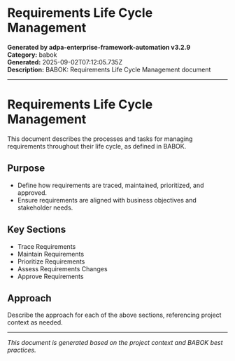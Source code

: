 # Requirements Life Cycle Management

**Generated by adpa-enterprise-framework-automation v3.2.9**  
**Category:** babok  
**Generated:** 2025-09-02T07:12:05.735Z  
**Description:** BABOK: Requirements Life Cycle Management document

---

# Requirements Life Cycle Management

This document describes the processes and tasks for managing requirements throughout their life cycle, as defined in BABOK.

## Purpose
- Define how requirements are traced, maintained, prioritized, and approved.
- Ensure requirements are aligned with business objectives and stakeholder needs.

## Key Sections
- Trace Requirements
- Maintain Requirements
- Prioritize Requirements
- Assess Requirements Changes
- Approve Requirements

## Approach
Describe the approach for each of the above sections, referencing project context as needed.

---
*This document is generated based on the project context and BABOK best practices.*
